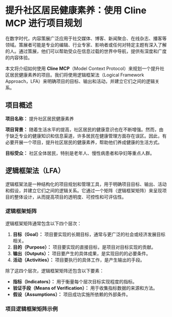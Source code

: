 # 提升社区居民健康素养：使用 Cline MCP 进行项目规划

在数字时代，内容策展广泛应用于社交媒体、博客、新闻聚合、在线杂志、播客等领域。策展者可能是专业的编辑、行业专家、影响者或任何对特定主题有深入了解的人。通过策展，他们可以帮助受众在信息过载的世界中导航，提供有深度和广度的内容体验。

本文将介绍如何使用 **Cline MCP**（Model Context Protocol）来规划一个提升社区居民健康素养的项目。我们将使用逻辑框架法（Logical Framework Approach，LFA）来明确项目的目标、输出和活动，并建立它们之间的逻辑关系。

## 项目概述

**项目名称：** 提升社区居民健康素养

**项目背景：** 随着生活水平的提高，社区居民的健康意识也在不断增强。然而，由于缺乏专业的健康知识和信息渠道，许多居民在健康管理方面存在误区。因此，有必要开展一个项目，提升社区居民的健康素养，帮助他们养成健康的生活方式。

**目标受众：** 社区全体居民，特别是老年人、慢性病患者和孕妇等重点人群。

## 逻辑框架法（LFA）

逻辑框架法是一种结构化的项目规划和管理工具，用于明确项目目标、输出、活动和假设，并建立它们之间的逻辑关系。它通过一个矩阵（逻辑框架矩阵）来呈现项目的整体设计，从而提高项目的透明度、可控性和可评估性。

### 逻辑框架矩阵

逻辑框架矩阵通常包含以下四个层次：

1. **目标（Goal）：** 项目要实现的长期目标，通常与更广泛的社会或经济发展目标相关。
2. **目的（Purpose）：** 项目要实现的直接目标，是项目对目标实现的贡献。
3. **输出（Outputs）：** 项目要产生的具体成果，是实现目的的必要条件。
4. **活动（Activities）：** 项目要执行的具体工作，是产生输出的手段。

除了这四个层次，逻辑框架矩阵还包含以下要素：

- **指标（Indicators）：** 用于衡量每个层次目标实现程度的指标。
- **验证手段（Means of Verification）：** 用于收集指标数据的来源和方法。
- **假设（Assumptions）：** 项目成功实施所依赖的外部条件。

### 项目逻辑框架矩阵示例

